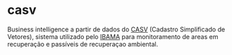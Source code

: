 # casv
Business intelligence a partir de dados do [CASV](https://casv.ibama.gov.br/search) (Cadastro Simplificado de Vetores), sistema utilizado pelo [IBAMA](https://www.gov.br/ibama/pt-br) para monitoramento de areas em recuperação e passíveis de recuperaçao ambiental.
